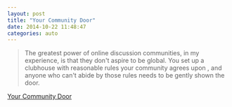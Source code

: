 ```yaml
---
layout: post
title: "Your Community Door"
date: 2014-10-22 11:48:47
categories: auto
---
```


> The greatest power of online discussion communities, in my experience, is that they don't aspire to be global. You set up a clubhouse with reasonable rules your community agrees upon , and anyone who can't abide by those rules needs to be gently shown the door.

 <!-- --> 

[Your Community Door](http://blog.codinghorror.com/your-community-door/)